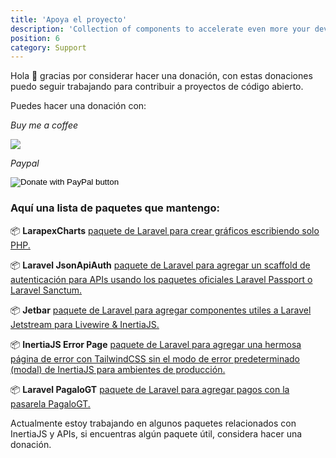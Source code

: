 ```yaml
---
title: 'Apoya el proyecto'
description: 'Collection of components to accelerate even more your development with Laravel Jetstream.'
position: 6
category: Support
---
```


Hola 👋 gracias por considerar hacer una donación, con estas donaciones puedo seguir trabajando para contribuir a proyectos de código abierto.

Puedes hacer una donación con:

<i class="text-gray-500">Buy me a coffee</i>

<a target="_blank" href="https://www.buymeacoffee.com/arielmejiadev">
    <img src="https://img.buymeacoffee.com/button-api/?text=Buy me a coffee&emoji=&slug=arielmejiadev&button_colour=FF5F5F&font_colour=ffffff&font_family=Cookie&outline_colour=000000&coffee_colour=FFDD00">
</a>

<i class="text-gray-500">Paypal</i>
<form action="https://www.paypal.com/donate" method="post" target="_top">
    <input type="hidden" name="hosted_button_id" value="4H5L4EXW36ZS6" />
    <input type="image" src="https://www.paypalobjects.com/en_US/i/btn/btn_donateCC_LG.gif" border="0" name="submit" title="PayPal - The safer, easier way to pay online!" alt="Donate with PayPal button" />
</form>

### Aquí una lista de paquetes que mantengo:

📦 <strong class="ml-3">LarapexCharts</strong> <a href="https://larapex-charts.netlify.app/" target="_blank">paquete de Laravel para crear gráficos escribiendo solo PHP.</a>

📦 <strong class="ml-3">Laravel JsonApiAuth</strong> <a href="https://json-api-auth.netlify.app/" target="_blank">paquete de Laravel para agregar un scaffold de autenticación para APIs usando los paquetes oficiales Laravel Passport o Laravel Sanctum.</a>

📦 <strong class="ml-3">Jetbar</strong> <a href="https://jetbar.netlify.app/" target="_blank">paquete de Laravel para agregar componentes utiles a Laravel Jetstream para Livewire & InertiaJS.</a>

📦 <strong class="ml-3">InertiaJS Error Page</strong> <a href="https://packagist.org/packages/arielmejiadev/inertiajs-error-page" target="_blank">paquete de Laravel para agregar una hermosa página de error con TailwindCSS sin el modo de error predeterminado (modal) de InertiaJS para ambientes de producción.</a>

📦 <strong class="ml-3">Laravel PagaloGT</strong> <a href="https://packagist.org/packages/arielmejiadev/pagalogt" target="_blank">paquete de Laravel para agregar pagos con la pasarela PagaloGT.</a>

Actualmente estoy trabajando en algunos paquetes relacionados con InertiaJS y APIs, si encuentras algún paquete útil, considera hacer una donación.
